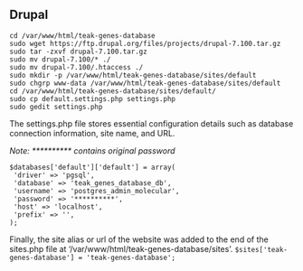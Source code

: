 ## Drupal ##
```
cd /var/www/html/teak-genes-database
sudo wget https://ftp.drupal.org/files/projects/drupal-7.100.tar.gz
sudo tar -zxvf drupal-7.100.tar.gz
sudo mv drupal-7.100/* ./
sudo mv drupal-7.100/.htaccess ./
sudo mkdir -p /var/www/html/teak-genes-database/sites/default
sudo chgrp www-data /var/www/html/teak-genes-database/sites/default
cd /var/www/html/teak-genes-database/sites/default/
sudo cp default.settings.php settings.php
sudo gedit settings.php
```

The settings.php file stores essential configuration details such as database connection information, site name,
and URL.

*Note: ********** contains original password*
```
$databases['default']['default'] = array(
 'driver' => 'pgsql',
 'database' => 'teak_genes_database_db',
 'username' => 'postgres_admin_molecular',
 'password' => '**********',
 'host' => 'localhost',
 'prefix' => '',
);
```
Finally, the site alias or url of the website was added to the end of the sites.php file at ‘/var/www/html/teak-genes-database/sites’.
`$sites['teak-genes-database'] = 'teak-genes-database';`
